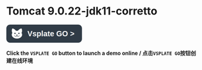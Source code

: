 # Tomcat 9.0.22-jdk11-corretto

<a href="https://www.vsplate.com/?docker-compose=https://github.com/vsplate/dcenvs/tomcat/9.0.22-jdk11-corretto"><img alt="VSPLATE GO" src="https://raw.githubusercontent.com/vsplate/images/master/vsgo_btn.png" width="200px"></a>

**Click the `VSPLATE GO` button to launch a demo online / 点击`VSPLATE GO`按钮创建在线环境**